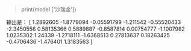 > print(model ['沙瑞金'])

输出是：
[ 1.2892605  -1.8779094  -0.05591799 -1.211542   -0.55520433 -2.3450556
  0.58135366  0.5889887  -0.8587814   0.00754777 -1.1007982   1.0235302
  1.24339    -1.2718111  -1.6368513   0.27813637  0.18263425 -0.4706436
 -1.476401    1.3183563 ]

 
